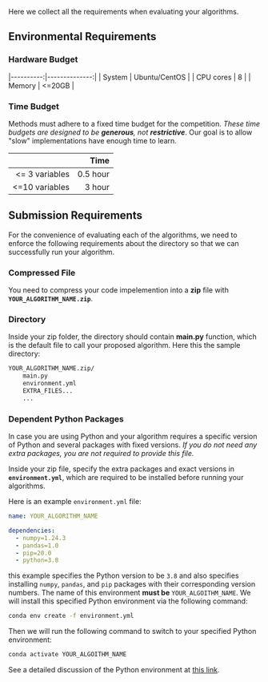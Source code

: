 
Here we collect all the requirements when evaluating your algorithms.
## Environmental Requirements


### Hardware Budget


|----------:|--------------:|
|    System | Ubuntu/CentOS |
| CPU cores |             8 |
|    Memory |        <=20GB |


### Time Budget

Methods must adhere to a fixed time budget for the competition. 
*These time budgets are designed to be **generous**, not **restrictive***. 
Our goal is to allow "slow" implementations have enough time to learn. 


|                |     Time |
|---------------:|---------:|
| <= 3 variables | 0.5 hour |
| <=10 variables |   3 hour |


## Submission Requirements
For the convenience of evaluating each of the algorithms, we need to enforce the following requirements about the directory so that we can successfully run your algorithm. 

### Compressed File
You need to compress your code impelemention into a **zip** file with **`YOUR_ALGORITHM_NAME.zip`**.

### Directory

Inside your zip folder, the directory should contain **main.py** function, which is the default file to call your proposed algorithm. Here this the sample directory:
```bash
YOUR_ALGORITHM_NAME.zip/
    main.py
    environment.yml
    EXTRA_FILES...
    ...
```

### Dependent Python Packages
In case you are using Python and your algorithm requires a specific version of Python and several packages with fixed versions. *If you do not need any extra packages, you are not required to provide this file.*

Inside your zip file, specify the extra packages and exact versions in **`environment.yml`**, which are required to be installed before running your algorithms.

Here is an example `environment.yml` file:
```yaml
name: YOUR_ALGORITHM_NAME

dependencies:
  - numpy=1.24.3
  - pandas=1.0
  - pip=20.0
  - python=3.8
```
this example specifies the Python version to be `3.8` and also specifies installing `numpy`, `pandas`, and `pip` packages with their corresponding version numbers. The name of this environment **must be** `YOUR_ALGOITHM_NAME`. We will install this specified Python environment via the following command:
```bash
conda env create -f environment.yml
```
Then we will run the following command to switch to your specified Python environment:
```bash
conda activate YOUR_ALGOITHM_NAME
```
See a detailed discussion of the Python environment at [this link](https://conda.io/projects/conda/en/latest/user-guide/tasks/manage-environments.html).

<!-- ### Execution of Algorithm
You need to make sure your algorithm will be executed from the command line following [this example](), that is
- Your **`main.py`** accpets the required input arguments: `[--input_eq_name, --noise_type, --noise_scale, --output_filename]`.
- Your program output to the correct file and the output file format is also correct.
 -->
